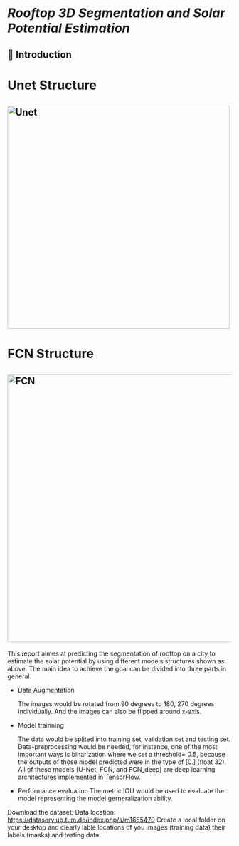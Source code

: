 # *Rooftop 3D Segmentation and Solar Potential Estimation* 
## 👋 Introduction
# Unet Structure
<img src="https://lmb.informatik.uni-freiburg.de/people/ronneber/u-net/u-net-architecture.png" 
     alt="Unet" 
     width="500" />
---
# FCN Structure
<img src="https://discuss.pytorch.org/uploads/default/32008b38be5d436b1c0193c8aaa655d13d5ecda7" 
     alt="FCN" 
     width="600" />
---

This report aimes at predicting the segmentation of rooftop on a city to estimate the solar potential by using different models structures shown as above. The main idea to achieve the goal can be divided into three parts in general.

- Data Augmentation

     The images would be rotated from 90 degrees to 180, 270 degrees individually. And the images can also be flipped around x-axis.
  
- Model trainning

     The data would be splited into training set, validation set and testing set. Data-preprocessing would be needed, for instance, one of the most important ways is binarization where we set a threshold= 0.5, because the outputs of those model predicted were in the type of [0.] (float 32). All of these models (U-Net, FCN, and FCN_deep) are deep learning architectures implemented in TensorFlow. 
- Performance evaluation
     The metric IOU would be used to evaluate the model representing the model gerneralization ability.
   
Download the dataset: 
Data location: https://dataserv.ub.tum.de/index.php/s/m1655470
Create a local folder on your desktop and clearly lable locations of you images (training data) their labels (masks) and testing data
